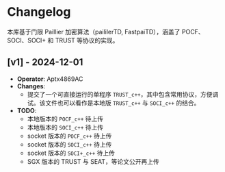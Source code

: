 # Changelog
本库基于门限 Paillier 加密算法（paililerTD, FastpaiTD），涵盖了 POCF、SOCI、SOCI+ 和 TRUST 等协议的实现。



## [v1] - 2024-12-01
- **Operator**: Aptx4869AC  
- **Changes**:  
  - 提交了一个可直接运行的单程序 `TRUST_c++`，其中包含常用协议，方便调试。该文件也可以看作是本地版 `TRUST_c++` 与 `SOCI_c++` 的结合。
- **TODO**:  
  - 本地版本的 `POCF_c++` 待上传
  - 本地版本的  `SOCI_c++` 待上传  
  - socket 版本的 `POCF_c++` 待上传  
  - socket 版本的 `SOCI_c++` 待上传 
  - socket 版本的 `SOCI+_c++` 待上传
  - SGX 版本的 TRUST 与 SEAT，等论文公开再上传
